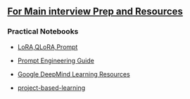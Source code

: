## [For Main interview Prep and Resources](chethanhn29/Data-science-ML-and-DL-Resources/Interview_preparation/LLM)

### Practical Notebooks 
- [LoRA,QLoRA,Prompt](https://github.com/peremartra/Large-Language-Model-Notebooks-Course/blob/main/5-Fine%20Tuning/QLoRA_Tuning_PEFT.ipynb)
-  [Prompt Engineering Guide](https://github.com/dair-ai/Prompt-Engineering-Guide)
- [Google DeepMind Learning Resources](https://www.youtube.com/playlist?list=PLqYmG7hTraZCRwoyGxvQkqVrZgDQi4m-5)

- [project-based-learning](https://github.com/practical-tutorials/project-based-learning#python)

